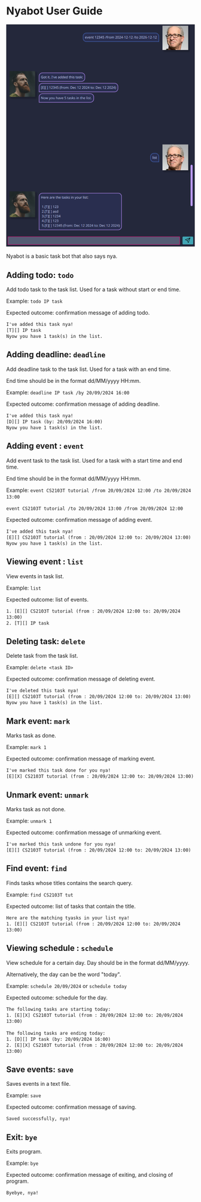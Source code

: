 # Nyabot User Guide

![Alt text](/Ui.png "Product screenshot")

Nyabot is a basic task bot that also says nya.

## Adding todo: `todo`

Add todo task to the task list. Used for a task without start or end time.

Example: `todo IP task`

Expected outcome: confirmation message of adding todo.

```
I've added this task nya!
[T][] IP task
Nyow you have 1 task(s) in the list.
```

## Adding deadline: `deadline`

Add deadline task to the task list. Used for a task with an end time.

End time should be in the format dd/MM/yyyy HH:mm.

Example: `deadline IP task /by 20/09/2024 16:00`

Expected outcome: confirmation message of adding deadline.

```
I've added this task nya!
[D][] IP task (by: 20/09/2024 16:00)
Nyow you have 1 task(s) in the list.
```

## Adding event : `event`

Add event task to the task list. Used for a task with a start time and end time.

End time should be in the format dd/MM/yyyy HH:mm.

Example: `event CS2103T tutorial /from 20/09/2024 12:00 /to 20/09/2024 13:00`

`event CS2103T tutorial /to 20/09/2024 13:00 /from 20/09/2024 12:00`

Expected outcome: confirmation message of adding event.

```
I've added this task nya!
[E][] CS2103T tutorial (from : 20/09/2024 12:00 to: 20/09/2024 13:00)
Nyow you have 1 task(s) in the list.
```

## Viewing event : `list`

View events in task list.

Example: `list`

Expected outcome: list of events.

```
1. [E][] CS2103T tutorial (from : 20/09/2024 12:00 to: 20/09/2024 13:00)
2. [T][] IP task
```


## Deleting task: `delete`

Delete task from the task list. 

Example: `delete <task ID>`

Expected outcome: confirmation message of deleting event.

```
I've deleted this task nya!
[E][] CS2103T tutorial (from : 20/09/2024 12:00 to: 20/09/2024 13:00)
Nyow you have 1 task(s) in the list.
```

## Mark event: `mark`

Marks task as done.

Example: `mark 1`

Expected outcome: confirmation message of marking event.

```
I've marked this task done for you nya!
[E][X] CS2103T tutorial (from : 20/09/2024 12:00 to: 20/09/2024 13:00)
```


## Unmark event: `unmark`

Marks task as not done.

Example: `unmark 1`

Expected outcome: confirmation message of unmarking event.

```
I've marked this task undone for you nya!
[E][] CS2103T tutorial (from : 20/09/2024 12:00 to: 20/09/2024 13:00)
```

## Find event: `find`

Finds tasks whose titles contains the search query.

Example: `find CS2103T tut`

Expected outcome: list of tasks that contain the title.

```
Here are the matching tyasks in your list nya!
1. [E][] CS2103T tutorial (from : 20/09/2024 12:00 to: 20/09/2024 13:00)
```

## Viewing schedule : `schedule`

View schedule for a certain day. Day should be in the format dd/MM/yyyy. 

Alternatively, the day can be the word "today".

Example: `schedule 20/09/2024` or `schedule today`

Expected outcome: schedule for the day.

```
The following tasks are starting today:
1. [E][X] CS2103T tutorial (from : 20/09/2024 12:00 to: 20/09/2024 13:00)

The following tasks are ending today:
1. [D][] IP task (by: 20/09/2024 16:00)
2. [E][X] CS2103T tutorial (from : 20/09/2024 12:00 to: 20/09/2024 13:00)
```

## Save events: `save`

Saves events in a text file.

Example: `save`

Expected outcome: confirmation message of saving.

```
Saved successfully, nya!
```

## Exit: `bye`

Exits program.

Example: `bye`

Expected outcome: confirmation message of exiting, and closing of program. 

```
Byebye, nya!
```
